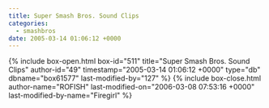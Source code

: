 ```yaml
---
title: Super Smash Bros. Sound Clips
categories:
  - smashbros
date: 2005-03-14 01:06:12 +0000
---
```

{% include box-open.html box-id="511" title="Super Smash Bros. Sound Clips" author-id="49" timestamp="2005-03-14 01:06:12 +0000" type="db" dbname="box61577" last-modified-by="127" %}
<navigator group="SuperSmashBrosSoundFX" display="no" /><displaytor mode="listnoauthor" />
{% include box-close.html author-name="ROFISH" last-modified-on="2006-03-08 07:53:16 +0000" last-modified-by-name="Firegirl" %}
